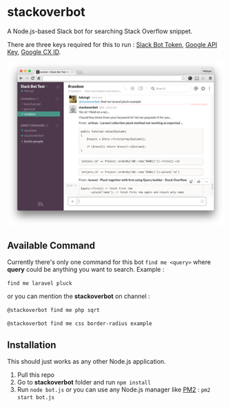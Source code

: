 # stackoverbot

A Node.js-based Slack bot for searching Stack Overflow snippet.

There are three keys required for this to run : [Slack Bot Token](https://my.slack.com/services/new/bot), [Google API Key](https://code.google.com/apis/console/), [Google CX ID](http://www.google.com/cse/manage/create).

![Screenshot](https://raw.githubusercontent.com/hdytsgt/stackoverbot/master/media/screenshot.png)

## Available Command

Currently there's only one command for this bot `find me <query>` where **query** could be anything you want to search. Example :

`find me laravel pluck`

or you can mention the **stackoverbot** on channel :

`@stackoverbot find me php sqrt`

`@stackoverbot find me css border-radius example`



## Installation

This should just works as any other Node.js application. 

1. Pull this repo
2. Go to **stackoverbot** folder and run `npm install`
3. Run `node bot.js` or you can use any Node.js manager like [PM2](https://github.com/Unitech/PM2/) : `pm2 start bot.js`



